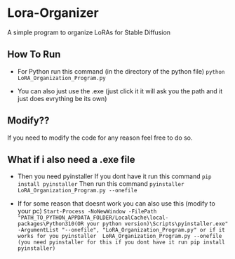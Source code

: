 # Lora-Organizer
A simple program to organize LoRAs for Stable Diffusion

## How To Run 
 
 * For Python run this command (in the directory of the python file)
 `python LoRA_Organization_Program.py`

* You can also just use the .exe (just click it it will ask you the path and it just does evrything be its own)


## Modify??
If you need to modify the code for any reason feel free to do so.

## What if i also need a .exe file 
*   Then you need pyinstaller
    If you dont have it run this command `pip install pyinstaller`
    Then run this command `pyinstaller  LoRA_Organization_Program.py --onefile`

*   If for some reason that doesnt work you can also use this 
    (modify to your pc)
    `Start-Process -NoNewWindow -FilePath "PATH_TO_PYTHON_APPDATA_FOLDER/LocalCache\local-packages\Python310(OR your python version)\Scripts\pyinstaller.exe" -ArgumentList "--onefile", "LoRA_Organization_Program.py"
    or if it works for you pyinstaller  LoRA_Organization_Program.py --onefile
    (you need pyinstaller for this if you dont have it run pip install pyinstaller)`